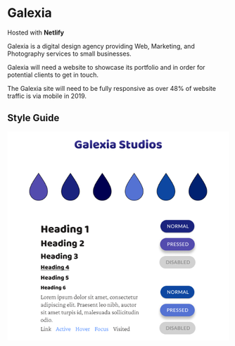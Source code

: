 # Galexia

Hosted with **Netlify**

Galexia is a digital design agency providing Web, Marketing, and Photography services to small businesses.

Galexia will need a website to showcase its portfolio and in order for potential clients to get in touch.

The Galexia site will need to be fully responsive as over 48% of website traffic is via mobile in 2019.

## Style Guide

![Stye Guide](img/Frame.png)

